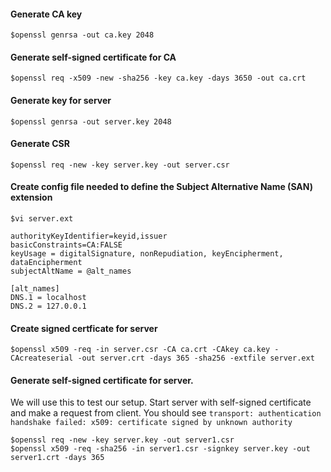 #### Generate CA key
` $openssl genrsa -out ca.key 2048 `

#### Generate self-signed certificate for CA
` $openssl req -x509 -new -sha256 -key ca.key -days 3650 -out ca.crt `

#### Generate key for server
`$openssl genrsa -out server.key 2048`

#### Generate CSR 
`$openssl req -new -key server.key -out server.csr`

#### Create config file needed to define the Subject Alternative Name (SAN) extension 
`$vi server.ext`
```
authorityKeyIdentifier=keyid,issuer
basicConstraints=CA:FALSE
keyUsage = digitalSignature, nonRepudiation, keyEncipherment, dataEncipherment
subjectAltName = @alt_names

[alt_names]
DNS.1 = localhost
DNS.2 = 127.0.0.1

```
#### Create signed certficate for server
`$openssl x509 -req -in server.csr -CA ca.crt -CAkey ca.key -CAcreateserial -out server.crt -days 365 -sha256 -extfile server.ext`


#### Generate self-signed certificate for server. 
We will use this to test our setup. Start server with self-signed certificate and make a request from client. You should see
`transport: authentication handshake failed: x509: certificate signed by unknown authority`
```
$openssl req -new -key server.key -out server1.csr
$openssl x509 -req -sha256 -in server1.csr -signkey server.key -out server1.crt -days 365
```